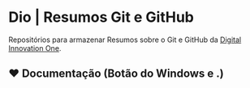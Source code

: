 # Dio | Resumos Git e GitHub

Repositórios para armazenar Resumos sobre o Git e GitHub da [Digital Innovation One](https://www.dio.me/).



## ❤️ Documentação (Botão do Windows e .)

